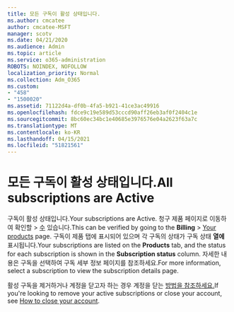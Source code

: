 ```yaml
---
title: 모든 구독이 활성 상태입니다.
ms.author: cmcatee
author: cmcatee-MSFT
manager: scotv
ms.date: 04/21/2020
ms.audience: Admin
ms.topic: article
ms.service: o365-administration
ROBOTS: NOINDEX, NOFOLLOW
localization_priority: Normal
ms.collection: Adm_O365
ms.custom:
- "458"
- "1500020"
ms.assetid: 71122d4a-df0b-4fa5-b921-41ce3ac49916
ms.openlocfilehash: fdce9c19e589d53cccd90aff26eb3af0f2404c1e
ms.sourcegitcommit: 8bc60ec34bc1e40685e3976576e04a2623f63a7c
ms.translationtype: MT
ms.contentlocale: ko-KR
ms.lasthandoff: 04/15/2021
ms.locfileid: "51821561"
---
```

# <a name="all-subscriptions-are-active"></a><span data-ttu-id="e7ce0-102">모든 구독이 활성 상태입니다.</span><span class="sxs-lookup"><span data-stu-id="e7ce0-102">All subscriptions are Active</span></span>

<span data-ttu-id="e7ce0-103">구독이 활성 상태입니다.</span><span class="sxs-lookup"><span data-stu-id="e7ce0-103">Your subscriptions are Active.</span></span> <span data-ttu-id="e7ce0-104">청구 제품 페이지로 이동하여  확인할 \> [수](https://go.microsoft.com/fwlink/p/?linkid=842054) 있습니다.</span><span class="sxs-lookup"><span data-stu-id="e7ce0-104">This can be verified by going to the **Billing** \> [Your products](https://go.microsoft.com/fwlink/p/?linkid=842054) page.</span></span> <span data-ttu-id="e7ce0-105">구독이 제품 탭에  표시되어 있으며 각 구독의 상태가 구독 상태 **열에** 표시됩니다.</span><span class="sxs-lookup"><span data-stu-id="e7ce0-105">Your subscriptions are listed on the **Products** tab, and the status for each subscription is shown in the **Subscription status** column.</span></span> <span data-ttu-id="e7ce0-106">자세한 내용은 구독을 선택하여 구독 세부 정보 페이지를 참조하세요.</span><span class="sxs-lookup"><span data-stu-id="e7ce0-106">For more information, select a subscription to view the subscription details page.</span></span>
  
<span data-ttu-id="e7ce0-107">활성 구독을 제거하거나 계정을 닫고자 하는 경우 계정을 닫는 [방법을 참조하세요.](https://docs.microsoft.com/microsoft-365/commerce/close-your-account?view=o365-worldwide)</span><span class="sxs-lookup"><span data-stu-id="e7ce0-107">If you're looking to remove your active subscriptions or close your account, see [How to close your account](https://docs.microsoft.com/microsoft-365/commerce/close-your-account?view=o365-worldwide).</span></span>
